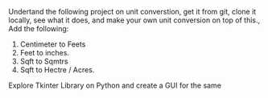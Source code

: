 Undertand the following project on unit converstion, get it from git, clone it locally, see what it does, and make your own unit conversion on top of this., Add the following:
1. Centimeter to Feets
2. Feet to inches.
3. Sqft to Sqmtrs
4. Sqft to Hectre / Acres.

Explore Tkinter Library on Python and create a GUI for the same